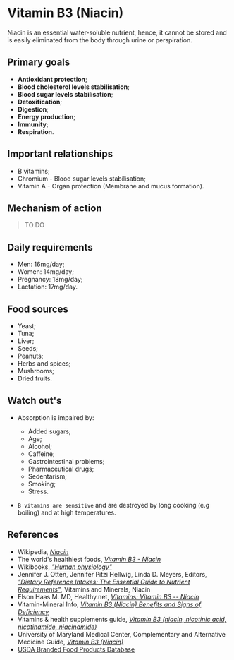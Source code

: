 # Vitamin B3 (Niacin)
Niacin is an essential water-soluble nutrient, hence, it cannot be stored and is easily eliminated from the body through urine or perspiration.

## Primary goals
- __Antioxidant protection__;
- __Blood cholesterol levels stabilisation__;
- __Blood sugar levels stabilisation__;
- __Detoxification__;
- __Digestion__;
- __Energy production__;
- __Immunity__;
- __Respiration__.

## Important relationships
- B vitamins;
- Chromium - Blood sugar levels stabilisation;
- Vitamin A - Organ protection (Membrane and mucus formation).

## Mechanism of action
> TO DO

## Daily requirements
- Men: 16mg/day;
- Women: 14mg/day;
- Pregnancy: 18mg/day;
- Lactation: 17mg/day.

## Food sources
- Yeast;
- Tuna;
- Liver;
- Seeds;
- Peanuts;
- Herbs and spices;
- Mushrooms;
- Dried fruits.

## Watch out's
- Absorption is impaired by:
    - Added sugars;
    - Age;
    - Alcohol;
    - Caffeine;
    - Gastrointestinal problems;
    - Pharmaceutical drugs;
    - Sedentarism;
    - Smoking;
    - Stress.

- `B vitamins are sensitive` and are destroyed by long cooking (e.g boiling) and at high temperatures.

## References
- Wikipedia, [_Niacin_](https://en.wikipedia.org/wiki/Niacin)
- The world's healthiest foods, [_Vitamin B3 - Niacin_](http://www.whfoods.com/genpage.php?tname=nutrient&dbid=83)
- Wikibooks, [_"Human physiology"_](https://en.Wikibooks.org/wiki/Human_Physiology/Nutrition#Vitamins)
- Jennifer J. Otten, Jennifer Pitzi Hellwig, Linda D. Meyers, Editors, [_"Dietary Reference Intakes: The Essential Guide to Nutrient Requirements"_](https://www.amazon.com/Dietary-Reference-Intakes-Essential-Requirements/dp/0309157420), Vitamins and Minerals, Niacin
- Elson Haas M. MD, Healthy.net, [_Vitamins: Vitamin B3 -- Niacin_](http://www.healthy.net/Health/Article/Vitamin_B3_Niacin/2125/1)
- Vitamin-Mineral Info, [_Vitamin B3 (Niacin) Benefits and Signs of Deficiency_](http://www.vitamin-mineral-info.com/vitamin-b3-niacin-benefits-signs-of-deficiency.php)
- Vitamins & health supplements guide, [_Vitamin B3 (niacin, nicotinic acid, nicotinamide, niacinamide)_](http://www.vitamins-supplements.org/vitamin-B3-niacin.php)
- University of Maryland Medical Center, Complementary and Alternative Medicine Guide, [_Vitamin B3 (Niacin)_](http://umm.edu/health/medical/altmed/supplement/vitamin-b3-niacin)
- [USDA Branded Food Products Database](https://ndb.nal.usda.gov/ndb/nutrients/report/nutrientsfrm?max=1000&offset=0&totCount=0&nutrient1=406&nutrient2=&nutrient3=&subset=0&sort=c&measureby=g)
